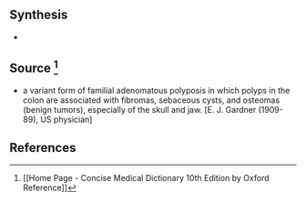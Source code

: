## Synthesis
- 
## Source [^1]
- a variant form of familial adenomatous polyposis in which polyps in the colon are associated with fibromas, sebaceous cysts, and osteomas (benign tumors), especially of the skull and jaw. \[E. J. Gardner (1909-89), US physician]
## References

[^1]: [[Home Page - Concise Medical Dictionary 10th Edition by Oxford Reference]]